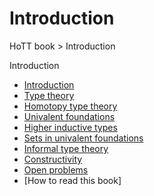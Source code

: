 # Introduction

HoTT book > Introduction

Introduction
- [Introduction](./1-introduction.md)
- [Type theory](./2-type-theory.md)
- [Homotopy type theory](./3-homotopy-type-theory.md)
- [Univalent foundations](./4-univalent-foundations.md)
- [Higher inductive types](./5-higher-inductive-types.md)
- [Sets in univalent foundations](./6-sets-in-univalent-foundations.md)
- [Informal type theory](./7-informal-type-theory.md)
- [Constructivity](./8-constructivity.md)
- [Open problems](./9-open-problems.md)
- [How to read this book]
